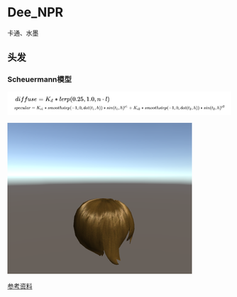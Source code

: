 # Dee_NPR
卡通、水墨

## 头发

### Scheuermann模型
![image](https://github.com/OgreDee/Dee_NPR/blob/master/Snapshot/scheuermann_hair_formula.png)

![image](https://github.com/OgreDee/Dee_NPR/blob/master/Snapshot/Schenumann_Hair.png)

[参考资料](https://github.com/OgreDee/DeeWiki/blob/master/README.md#%E5%90%84%E5%90%91%E5%BC%82%E6%80%A7)
